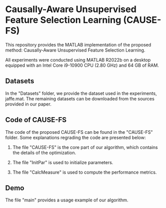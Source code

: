 
Causally-Aware Unsupervised Feature Selection Learning (CAUSE-FS)
===

This repository provides the MATLAB implementation of the proposed method: Causally-Aware Unsupervised Feature Selection Learning.

All experiments were conducted using MATLAB R2022b on a desktop equipped with an Intel Core i9-10900 CPU (2.80 GHz) and 64 GB of RAM.

Datasets
-------------

In the "Datasets" folder, we provide the dataset used in the experiments, jaffe.mat. The remaining datasets can be downloaded from the sources provided in our paper.


Code of CAUSE-FS
-------------

The code of the proposed CAUSE-FS can be found in the "CAUSE-FS" folder. Some explanations regrading the code are presented below:

1. The file "CAUSE-FS" is the core part of our algorithm, which contains the details of the optimization.

2. The file "InitPar" is used to initialize parameters.

3. The file "CalcMeasure" is used to compute the performance metrics.

Demo
-------------
The file "main" provides a usage example of our algorithm.


